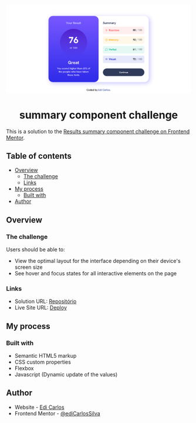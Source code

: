 ![My desktop design view](./design/my-desktop-design-view.png)
<h1 align="center">summary component challenge</h1>

This is a solution to the [Results summary component challenge on Frontend Mentor](https://www.frontendmentor.io/challenges/results-summary-component-CE_K6s0maV). 

## Table of contents

- [Overview](#overview)
  - [The challenge](#the-challenge)
  - [Links](#links)
- [My process](#my-process)
  - [Built with](#built-with)
- [Author](#author)

## Overview

### The challenge

Users should be able to:

- View the optimal layout for the interface depending on their device's screen size
- See hover and focus states for all interactive elements on the page

### Links

- Solution URL: [Repositório](https://github.com/ediCarlosSilva/results-summary-component)
- Live Site URL: [Deploy](https://results-summary-component-zeta-gules.vercel.app/)

## My process

### Built with

- Semantic HTML5 markup
- CSS custom properties
- Flexbox
- Javascript (Dynamic update of the values)

## Author

- Website - [Edi Carlos](https://edicarlossilva.github.io)
- Frontend Mentor - [@ediCarlosSilva](https://www.frontendmentor.io/profile/ediCarlosSilva)